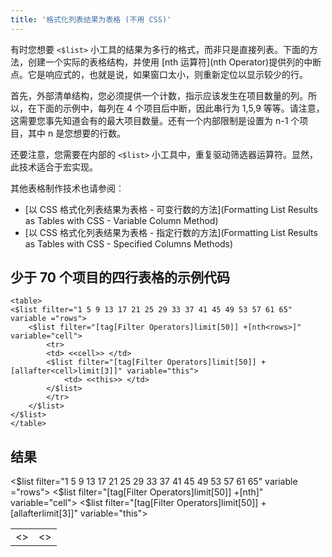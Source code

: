 ```yaml
---
title: '格式化列表结果为表格 (不用 CSS)'
---
```


有时您想要 ``<$list>`` 小工具的结果为多行的格式，而非只是直接列表。下面的方法，创建一个实际的表格结构，并使用 [nth 运算符](nth Operator)提供列的中断点。它是响应式的，也就是说，如果窗口太小，则重新定位以显示较少的行。

首先，外部清单结构，您必须提供一个计数，指示应该发生在项目数量的列。所以，在下面的示例中，每列在 4 个项目后中断，因此串行为 1,5,9 等等。请注意，这需要您事先知道会有的最大项目数量。还有一个内部限制是设置为 n-1 个项目，其中 n 是您想要的行数。

还要注意，您需要在内部的 `<$list>` 小工具中，重复驱动筛选器运算符。显然，此技术适合于宏实现。

其他表格制作技术也请参阅︰

* [以 CSS 格式化列表结果为表格 - 可变行数的方法](Formatting List Results as Tables with CSS - Variable Column Method)
* [以 CSS 格式化列表结果为表格 - 指定行数的方法](Formatting List Results as Tables with CSS - Specified Columns Methods)


## 少于 70 个项目的四行表格的示例代码

```
<table>
<$list filter="1 5 9 13 17 21 25 29 33 37 41 45 49 53 57 61 65" variable ="rows">
    <$list filter="[tag[Filter Operators]limit[50]] +[nth<rows>]" variable="cell">
        <tr>
        <td> <<cell>> </td>
        <$list filter="[tag[Filter Operators]limit[50]] +[allafter<cell>limit[3]]" variable="this">
            <td> <<this>> </td>
        </$list>
        </tr>
    </$list>
</$list>
</table>
```

## 结果

<table>
<$list filter="1 5 9 13 17 21 25 29 33 37 41 45 49 53 57 61 65" variable ="rows">
    <$list filter="[tag[Filter Operators]limit[50]] +[nth<rows>]" variable="cell">
        <tr>
        <td> <<cell>> </td>
        <$list filter="[tag[Filter Operators]limit[50]] +[allafter<cell>limit[3]]" variable="this">
            <td> <<this>> </td>
        </$list>
        </tr>
    </$list>
</$list>
</table>

